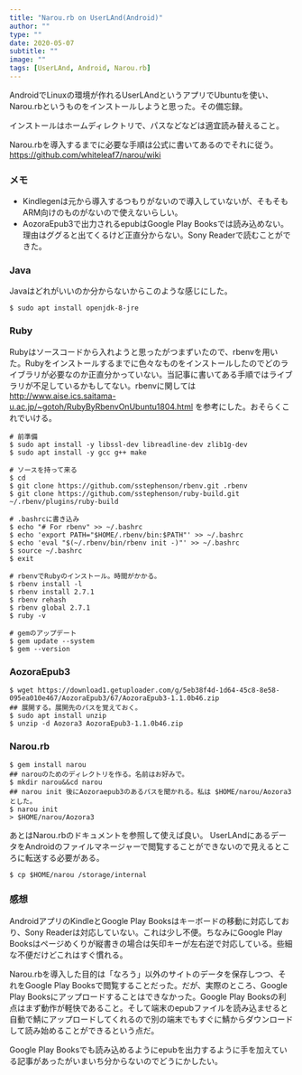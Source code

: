 ```yaml
---
title: "Narou.rb on UserLAnd(Android)"
author: ""
type: ""
date: 2020-05-07
subtitle: ""
image: ""
tags: [UserLAnd, Android, Narou.rb]
---
```

AndroidでLinuxの環境が作れるUserLAndというアプリでUbuntuを使い、Narou.rbというものをインストールしようと思った。その備忘録。
<!--more-->
インストールはホームディレクトリで、パスなどなどは適宜読み替えること。

Narou.rbを導入するまでに必要な手順は公式に書いてあるのでそれに従う。 https://github.com/whiteleaf7/narou/wiki

### メモ
- Kindlegenは元から導入するつもりがないので導入していないが、そもそもARM向けのものがないので使えないらしい。
- AozoraEpub3で出力されるepubはGoogle Play Booksでは読み込めない。理由はググると出てくるけど正直分からない。Sony Readerで読むことができた。

### Java
Javaはどれがいいのか分からないからこのような感じにした。
````
$ sudo apt install openjdk-8-jre
````

### Ruby
Rubyはソースコードから入れようと思ったがつまずいたので、rbenvを用いた。Rubyをインストールするまでに色々なものをインストールしたのでどのライブラリが必要なのか正直分かっていない。当記事に書いてある手順ではライブラリが不足しているかもしてない。rbenvに関しては http://www.aise.ics.saitama-u.ac.jp/~gotoh/RubyByRbenvOnUbuntu1804.html を参考にした。おそらくこれでいける。

````
# 前準備
$ sudo apt install -y libssl-dev libreadline-dev zlib1g-dev
$ sudo apt install -y gcc g++ make 

# ソースを持って来る
$ cd
$ git clone https://github.com/sstephenson/rbenv.git .rbenv
$ git clone https://github.com/sstephenson/ruby-build.git ~/.rbenv/plugins/ruby-build

# .bashrcに書き込み
$ echo "# For rbenv" >> ~/.bashrc
$ echo 'export PATH="$HOME/.rbenv/bin:$PATH"' >> ~/.bashrc
$ echo 'eval "$(~/.rbenv/bin/rbenv init -)"' >> ~/.bashrc
$ source ~/.bashrc
$ exit

# rbenvでRubyのインストール。時間がかかる。
$ rbenv install -l
$ rbenv install 2.7.1
$ rbenv rehash
$ rbenv global 2.7.1
$ ruby -v

# gemのアップデート
$ gem update --system
$ gem --version
````

### AozoraEpub3
````
$ wget https://download1.getuploader.com/g/5eb38f4d-1d64-45c8-8e58-095ea010e467/AozoraEpub3/67/AozoraEpub3-1.1.0b46.zip
## 展開する。展開先のパスを覚えておく。
$ sudo apt install unzip
$ unzip -d Aozora3 AozoraEpub3-1.1.0b46.zip
````

### Narou.rb
````
$ gem install narou
## narouのためのディレクトリを作る。名前はお好みで。
$ mkdir narou&&cd narou
## narou init 後にAozoraepub3のあるパスを聞かれる。私は $HOME/narou/Aozora3 とした。
$ narou init
> $HOME/narou/Aozora3
````

あとはNarou.rbのドキュメントを参照して使えば良い。
UserLAndにあるデータをAndroidのファイルマネージャーで閲覧することができないので見えるところに転送する必要がある。
````
$ cp $HOME/narou /storage/internal
````

### 感想
AndroidアプリのKindleとGoogle Play Booksはキーボードの移動に対応しており、Sony Readerは対応していない。これは少し不便。ちなみにGoogle Play Booksはページめくりが縦書きの場合は矢印キーが左右逆で対応している。些細な不便だけどこれはすぐ慣れる。

Narou.rbを導入した目的は「なろう」以外のサイトのデータを保存しつつ、それをGoogle Play Booksで閲覧することだった。だが、実際のところ、Google Play Booksにアップロードすることはできなかった。Google Play Booksの利点はまず動作が軽快であること。そして端末のepubファイルを読み込ませると自動で鯖にアップロードしてくれるので別の端末でもすぐに鯖からダウンロードして読み始めることができるという点だ。

Google Play Booksでも読み込めるようにepubを出力するように手を加えている記事があったがいまいち分からないのでどうにかしたい。

